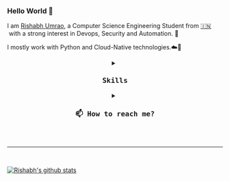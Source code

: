 ### Hello World 👋

<!-- I am a passionate and creative developer from India with a strong interest in DevOps and Security. I am pursuing
Bachelor of Technology ( B. Tech ) degree in Computer Science and Engineering ( Graduating in 2020 ).I mostly work
on Backend development with Python and Cloud-Native technologies. -->

I am [Rishabh Umrao](https://ayedaemon.github.io/), a Computer Science Engineering Student from [🇮🇳 ](https://en.wikipedia.org/wiki/India)&nbsp;with a strong interest in Devops, Security and Automation. 🎯

I mostly work with Python and Cloud-Native technologies.☁️🚀

<details>
  <summary align="center"><samp><h3>Skills</h3><samp></summary>
  <hr>
  <p float="left">
    <a href="https://www.python.org/" target="_blank" >
      <img src="https://raw.githubusercontent.com/ayedaemon/ayedaemon/master/assets/python.gif"  height="90" />
    </a>
    <a href="https://www.docker.com/" target="_blank" >
      <img src="https://raw.githubusercontent.com/ayedaemon/ayedaemon/master/assets/docker.gif"  height="80" />
    </a>
    <a href="https://kubernetes.io/" target="_blank" >
      <img src="https://raw.githubusercontent.com/ayedaemon/ayedaemon/master/assets/k8s.gif"  height="75" />
    </a>
    <a href="https://www.terraform.io/" target="_blank" >
      <img src="https://raw.githubusercontent.com/ayedaemon/ayedaemon/master/assets/terraform.gif" width="120" />
    </a>
    <a href="https://www.ansible.com/" target="_blank" >
      <img src="https://raw.githubusercontent.com/ayedaemon/ayedaemon/master/assets/ansible.png" width="120" />
    </a>
    <a href="https://www.jenkins.io/" target="_blank" >
      <img src="https://raw.githubusercontent.com/ayedaemon/ayedaemon/master/assets/jenkins.png"  height=70/>
    </a>
    <a href="https://helm.sh/" target="_blank" >
      <img src="https://raw.githubusercontent.com/ayedaemon/ayedaemon/master/assets/helm.gif"  height="75" />
    </a>
    <a href="https://grpc.io/" target="_blank" >
      <img src="https://raw.githubusercontent.com/ayedaemon/ayedaemon/master/assets/grpc.gif"  height="75" />
    </a>
    <br>
    <br />
    <a href="https://www.w3.org/wiki/The_web_standards_model_-_HTML_CSS_and_JavaScript" target="_blank" >
      <img src="https://raw.githubusercontent.com/ayedaemon/ayedaemon/master/assets/html-css-js.png" height="70" />
    </a>
    <a href="https://www.w3.org/WoT/" target="_blank" >
      <img src="https://raw.githubusercontent.com/ayedaemon/ayedaemon/master/assets/iot.png" height="70" />
    </a>
   </p>

  ### CSPs
  <p float="left">
    <a href="https://aws.amazon.com/" target="_blank" >
      <img src="https://raw.githubusercontent.com/ayedaemon/ayedaemon/master/assets/aws.gif"  height="75" />
    </a>
   </p>

  ### Monitoring

   <p float="left">
    <a href="https://grafana.com/" target="_blank" >
      <img src="https://raw.githubusercontent.com/ayedaemon/ayedaemon/master/assets/grafana.gif" height="60" />&nbsp;&nbsp;
    </a>
    <a href="https://prometheus.io/" target="_blank" >
      <img src="https://raw.githubusercontent.com/ayedaemon/ayedaemon/master/assets/prometheus.gif" height="65" />
    </a>
    <a href="https://www.splunk.com/" target="_blank" >
      <img src="https://raw.githubusercontent.com/ayedaemon/ayedaemon/master/assets/splunk.png" height="65" />
    </a>
    <a href="https://www.elastic.co/what-is/elk-stack" target="_blank" >
      <img src="https://raw.githubusercontent.com/ayedaemon/ayedaemon/master/assets/elk.png" height="65" />
    </a>

  </p>

  ### Databases

   <p float="left">
  <!--   <a href="https://www.postgresql.org/" target="_blank" >
      <img src="https://raw.githubusercontent.com/ayedaemon/ayedaemon/master/assets/postgresql.gif" height="90" />&nbsp;&nbsp;
    </a> -->
    <a href="https://www.mongodb.com/" target="_blank" >
      <img src="https://raw.githubusercontent.com/ayedaemon/ayedaemon/master/assets/mongo.gif" height="80" />
    </a>
  </p>
  <hr>

</details>




<details>
  <summary align="center"><samp><h3>📫 How to reach me?</h3><samp></summary>

  ⦿ Visit my [Website](https://ayedaemon.github.io/) 🌐 <br>
  ⦿ Read my [Blogs](https://medium.com/@ayedaemon) 📙😃<br>
  ⦿ Connect with me on [LinkedIn](https://www.linkedin.com/in/ayedaemon/) 👨🏻‍💻 <br>
  ⦿ Follow me on [Twitter](https://twitter.com/aye_daemon) 🐦 <br>
  ⦿ Shoot Me an [Email](mailto:ris3234@gmail.com) 💌 <br>
</details>

<br><hr><br>

  [![Rishabh's github stats](https://github-readme-stats.vercel.app/api?username=ayedaemon)](https://github.com/ayedaemon/github-readme-stats)
